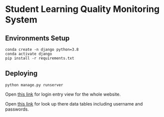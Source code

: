 # Student Learning Quality Monitoring System

## Environments Setup

```
conda create -n django python=3.8
conda activate django
pip install -r requirements.txt
```

## Deploying

```
python manage.py runserver
```
 
Open [this link](http://127.0.0.1:8000/login/) for login entry view for the whole website.

Open [this link](http://127.0.0.1/) for look up there data tables including username and passwords.